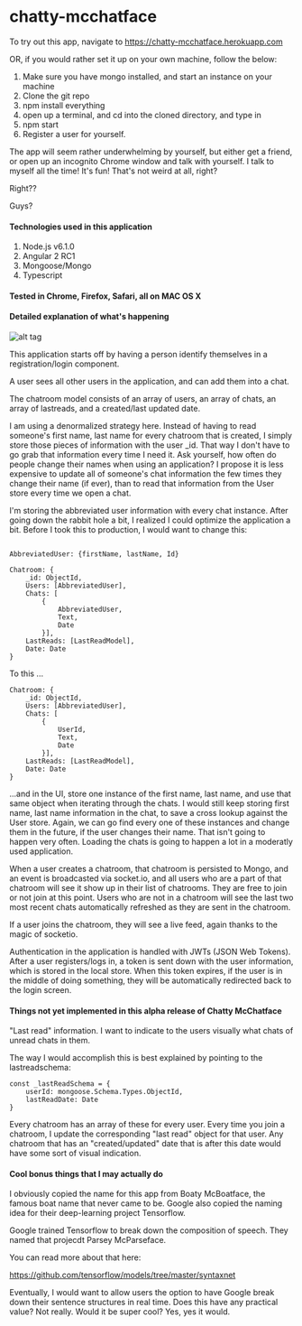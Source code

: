 # chatty-mcchatface

To try out this app, navigate to https://chatty-mcchatface.herokuapp.com

OR, if you would rather set it up on your own machine, follow the below:

1. Make sure you have mongo installed, and start an instance on your machine
2. Clone the git repo
3. npm install everything
4. open up a terminal, and cd into the cloned directory, and type in
5. npm start
6. Register a user for yourself.

The app will seem rather underwhelming by yourself, but either get a friend, or open up an incognito Chrome window and talk with yourself. I talk to myself all the time! It's fun! That's not weird at all, right?

Right??

Guys?


#### Technologies used in this application
1. Node.js v6.1.0
2. Angular 2 RC1
3. Mongoose/Mongo
4. Typescript

#### Tested in Chrome, Firefox, Safari, all on MAC OS X

#### Detailed explanation of what's happening

![alt tag](https://raw.githubusercontent.com/puhfista/chatty-mcchatface/master/highlevel.png)

This application starts off by having a person identify themselves in a registration/login component. 

A user sees all other users in the application, and can add them into a chat. 

The chatroom model consists of an array of users, an array of chats, an array of lastreads, and a created/last updated date. 

I am using a denormalized strategy here. Instead of having to read someone's first name, last name for every chatroom that is created, I simply store those pieces of information with the user _id. That way I don't have to go grab that information every time I need it.
Ask yourself, how often do people change their names when using an application? I propose it is less expensive to update all of someone's chat information the few times they change their name (if ever), than to read that information from the User store every time we open a chat.

I'm storing the abbreviated user information with every chat instance. After going down the rabbit hole a bit, I realized I could optimize the application a bit. Before I took this to production, I would want to change this:

```

AbbreviatedUser: {firstName, lastName, Id}

Chatroom: {
    _id: ObjectId,
    Users: [AbbreviatedUser],
    Chats: [
        {
            AbbreviatedUser, 
            Text,
            Date
        }],
    LastReads: [LastReadModel],
    Date: Date
}
```

To this ...

```
Chatroom: {
    _id: ObjectId,
    Users: [AbbreviatedUser],
    Chats: [
        {
            UserId, 
            Text,
            Date
        }],
    LastReads: [LastReadModel],
    Date: Date
}
```
...and in the UI, store one instance of the first name, last name, and use that same object when iterating through the chats. I would still keep storing first name, last name information in the chat, to save a cross lookup against the User store. Again, we can go find every one of these
instances and change them in the future, if the user changes their name. That isn't going to happen very often. Loading the chats is going to happen a lot in a moderatly used application. 



When a user creates a chatroom, that chatroom is persisted to Mongo, and an event is broadcasted via socket.io, and all users who are a part of that chatroom will see it show up in their list of chatrooms. They are free to join or not join at this point. Users who are not in a chatroom will
see the last two most recent chats automatically refreshed as they are sent in the chatroom.

If a user joins the chatroom, they will see a live feed, again thanks to the magic of socketio. 

Authentication in the application is handled with JWTs (JSON Web Tokens). After a user registers/logs in, a token is sent down with the user information, which is stored in the local store. When this token expires, if the user is in the middle of doing something, they will be automatically
redirected back to the login screen. 

#### Things not yet implemented in this alpha release of Chatty McChatface
"Last read" information. I want to indicate to the users visually what chats of unread chats in them. 

The way I would accomplish this is best explained by pointing to the lastreadschema:

```
const _lastReadSchema = {
    userId: mongoose.Schema.Types.ObjectId,
    lastReadDate: Date
}
```

Every chatroom has an array of these for every user. Every time you join a chatroom, I update the corresponding "last read" object for that user. Any chatroom that has an "created/updated" date that is after this date would 
have some sort of visual indication. 

#### Cool bonus things that I may actually do

I obviously copied the name for this app from Boaty McBoatface, the famous boat name that never came to be. 
Google also copied the naming idea for their deep-learning project Tensorflow.

Google trained Tensorflow to break down the composition of speech. They named that projecdt Parsey McParseface. 

You can read more about that here:

https://github.com/tensorflow/models/tree/master/syntaxnet

Eventually, I would want to allow users the option to have Google break down their sentence structures in real time. Does this have any practical value? Not really. Would it be super cool? Yes, yes it would. 
